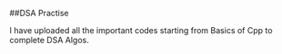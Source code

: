 ##DSA Practise 

I have uploaded all the important codes starting from Basics of Cpp to complete DSA Algos.
